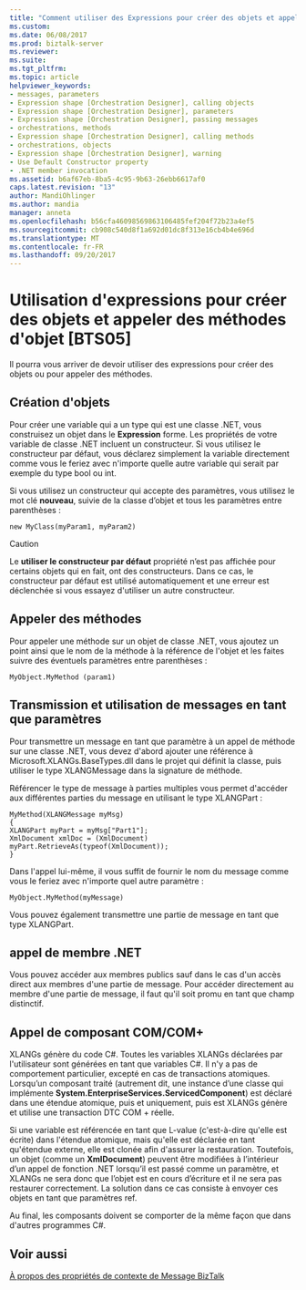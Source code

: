 ```yaml
---
title: "Comment utiliser des Expressions pour créer des objets et appeler les méthodes d’objet | Documents Microsoft"
ms.custom: 
ms.date: 06/08/2017
ms.prod: biztalk-server
ms.reviewer: 
ms.suite: 
ms.tgt_pltfrm: 
ms.topic: article
helpviewer_keywords:
- messages, parameters
- Expression shape [Orchestration Designer], calling objects
- Expression shape [Orchestration Designer], parameters
- Expression shape [Orchestration Designer], passing messages
- orchestrations, methods
- Expression shape [Orchestration Designer], calling methods
- orchestrations, objects
- Expression shape [Orchestration Designer], warning
- Use Default Constructor property
- .NET member invocation
ms.assetid: b6af67eb-8ba5-4c95-9b63-26ebb6617af0
caps.latest.revision: "13"
author: MandiOhlinger
ms.author: mandia
manager: anneta
ms.openlocfilehash: b56cfa46098569863106485fef204f72b23a4ef5
ms.sourcegitcommit: cb908c540d8f1a692d01dc8f313e16cb4b4e696d
ms.translationtype: MT
ms.contentlocale: fr-FR
ms.lasthandoff: 09/20/2017
---
```

# <a name="how-to-use-expressions-to-create-objects-and-call-object-methods"></a>Utilisation d'expressions pour créer des objets et appeler des méthodes d'objet [BTS05]
Il pourra vous arriver de devoir utiliser des expressions pour créer des objets ou pour appeler des méthodes.  
  
## <a name="creating-objects"></a>Création d'objets  
 Pour créer une variable qui a un type qui est une classe .NET, vous construisez un objet dans le **Expression** forme. Les propriétés de votre variable de classe .NET incluent un constructeur. Si vous utilisez le constructeur par défaut, vous déclarez simplement la variable directement comme vous le feriez avec n'importe quelle autre variable qui serait par exemple du type bool ou int.  
  
 Si vous utilisez un constructeur qui accepte des paramètres, vous utilisez le mot clé **nouveau**, suivie de la classe d’objet et tous les paramètres entre parenthèses :  
  
```  
new MyClass(myParam1, myParam2)  
```  
  
> [!CAUTION]
>  Le **utiliser le constructeur par défaut** propriété n’est pas affichée pour certains objets qui en fait, ont des constructeurs. Dans ce cas, le constructeur par défaut est utilisé automatiquement et une erreur est déclenchée si vous essayez d'utiliser un autre constructeur.  
  
## <a name="invoking-methods"></a>Appeler des méthodes  
 Pour appeler une méthode sur un objet de classe .NET, vous ajoutez un point ainsi que le nom de la méthode à la référence de l'objet et les faites suivre des éventuels paramètres entre parenthèses :  
  
```  
MyObject.MyMethod (param1)  
```  
  
## <a name="passing-and-using-messages-as-parameters"></a>Transmission et utilisation de messages en tant que paramètres  
 Pour transmettre un message en tant que paramètre à un appel de méthode sur une classe .NET, vous devez d'abord ajouter une référence à Microsoft.XLANGs.BaseTypes.dll dans le projet qui définit la classe, puis utiliser le type XLANGMessage dans la signature de méthode.  
  
 Référencer le type de message à parties multiples vous permet d'accéder aux différentes parties du message en utilisant le type XLANGPart :  
  
```  
MyMethod(XLANGMessage myMsg)  
{  
XLANGPart myPart = myMsg["Part1"];  
XmlDocument xmlDoc = (XmlDocument) myPart.RetrieveAs(typeof(XmlDocument));  
}  
```  
  
 Dans l'appel lui-même, il vous suffit de fournir le nom du message comme vous le feriez avec n'importe quel autre paramètre :  
  
```  
MyObject.MyMethod(myMessage)  
```  
  
 Vous pouvez également transmettre une partie de message en tant que type XLANGPart.  
  
## <a name="net-member-invocation"></a>appel de membre .NET  
 Vous pouvez accéder aux membres publics sauf dans le cas d'un accès direct aux membres d'une partie de message. Pour accéder directement au membre d'une partie de message, il faut qu'il soit promu en tant que champ distinctif.  
  
## <a name="comcom-component-invocation"></a>Appel de composant COM/COM+  
 XLANGs génère du code C#. Toutes les variables XLANGs déclarées par l'utilisateur sont générées en tant que variables C#. Il n'y a pas de comportement particulier, excepté en cas de transactions atomiques. Lorsqu’un composant traité (autrement dit, une instance d’une classe qui implémente **System.EnterpriseServices.ServicedComponent**) est déclaré dans une étendue atomique, puis et uniquement, puis est XLANGs génère et utilise une transaction DTC COM + réelle.  
  
 Si une variable est référencée en tant que L-value (c'est-à-dire qu'elle est écrite) dans l'étendue atomique, mais qu'elle est déclarée en tant qu'étendue externe, elle est clonée afin d'assurer la restauration. Toutefois, un objet (comme un **XmlDocument**) peuvent être modifiées à l’intérieur d’un appel de fonction .NET lorsqu’il est passé comme un paramètre, et XLANGs ne sera donc que l’objet est en cours d’écriture et il ne sera pas restaurer correctement. La solution dans ce cas consiste à envoyer ces objets en tant que paramètres ref.  
  
 Au final, les composants doivent se comporter de la même façon que dans d'autres programmes C#.  
  
## <a name="see-also"></a>Voir aussi  
 [À propos des propriétés de contexte de Message BizTalk](../core/about-biztalk-message-context-properties.md)